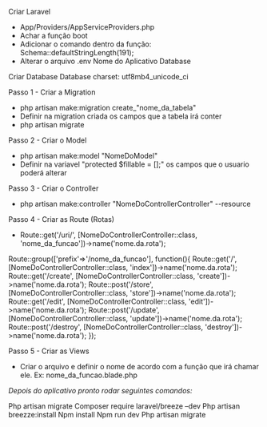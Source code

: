 Criar Laravel
- App/Providers/AppServiceProviders.php
- Achar a função boot
- Adicionar o comando dentro da função: Schema::defaultStringLength(191);
- Alterar o arquivo .env
	Nome do Aplicativo
	Database



Criar Database
Database charset: utf8mb4_unicode_ci

Passo 1 - Criar a Migration
- php artisan make:migration create_"nome_da_tabela"
- Definir na migration criada os campos que a tabela irá conter
- php artisan migrate


Passo 2 - Criar o Model
- php artisan make:model "NomeDoModel"
- Definir na variavel "protected $fillable = [];" os campos que o usuario poderá alterar

Passo 3 - Criar o Controller
- php artisan make:controller "NomeDoControllerController" --resource


Passo 4 - Criar as Route (Rotas)
- Route::get('/uri/', [NomeDoControllerController::class, 'nome_da_funcao'])->name('nome.da.rota');

Route::group(['prefix'=>'/nome_da_funcao'], function(){
    Route::get('/', [NomeDoControllerController::class, 'index'])->name('nome.da.rota');
    Route::get('/create', [NomeDoControllerController::class, 'create'])->name('nome.da.rota');
    Route::post('/store', [NomeDoControllerController::class, 'store'])->name('nome.da.rota');
    Route::get('/edit', [NomeDoControllerController::class, 'edit'])->name('nome.da.rota');
    Route::post('/update', [NomeDoControllerController::class, 'update'])->name('nome.da.rota');
    Route::post('/destroy', [NomeDoControllerController::class, 'destroy'])->name('nome.da.rota');
});

Passo 5 - Criar as Views
- Criar o arquivo e definir o nome de acordo com a função que irá chamar ele. Ex: nome_da_funcao.blade.php

*Depois do aplicativo pronto rodar seguintes comandos:*

Php artisan migrate
Composer require laravel/breeze –dev
Php artisan breezze:install
Npm install
Npm run dev
Php artisan migrate 
